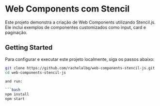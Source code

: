 # Web Components com Stencil

Este projeto demonstra a criação de Web Components utilizando Stencil.js. Ele inclui exemplos de componentes customizados como input, card e paginação.

## Getting Started

Para configurar e executar este projeto localmente, siga os passos abaixo:

```bash
git clone https://github.com/rachelalbq/web-components-stencil-js.git
cd web-components-stencil-js

and run:

```bash
npm install
npm start
